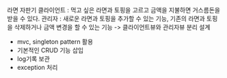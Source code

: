 라면 자판기
	클라이언트 : 먹고 싶은 라면과 토핑을 고르고 금액을 지불하면 거스름돈을 받을 수 있다.
	관리자 : 새로운 라면과 토핑을 추가할 수 있는 기능, 기존의 라면과 토핑을 삭제하거나 금액 변경을 할 수 있는 기능
	-> 클라이언트뷰와 관리자뷰 분리 설계 

 - mvc, singleton pattern 활용
 - 기본적인 CRUD 기능 삽입
 - log기록 보관
 - exception 처리

